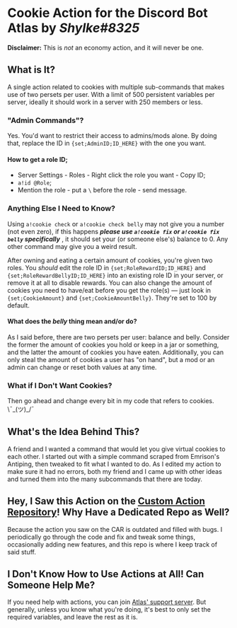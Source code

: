 # Cookie Action for the Discord Bot Atlas by *Shylke#8325*

**Disclaimer:** This is *not* an economy action, and it will never be one.

## What is It?
A single action related to cookies with multiple sub-commands that makes use of two persets per user. With a limit of 500 persistent variables per server, ideally it should work in a server with 250 members or less.

### "Admin Commands"?
Yes. You'd want to restrict their access to admins/mods alone. By doing that, replace the ID in `{set;AdminID;ID_HERE}` with the one you want.

#### How to get a role ID;
* Server Settings - Roles - Right click the role you want - Copy ID;
* `a!id @Role`;
* Mention the role - put a `\` before the role - send message.

### Anything Else I Need to Know?
Using `a!cookie check` or `a!cookie check belly` may not give you a number (not even zero), if this happens ***please use `a!cookie fix` or `a!cookie fix belly` specifically*** , it should set your (or someone else's) balance to 0. Any other command may give you a weird result.

After owning and eating a certain amount of cookies, you're given two roles. You *should* edit the role ID in `{set;RoleRewardID;ID_HERE}` and `{set;RoleRewardBellyID;ID_HERE}` into an existing role ID in your server, or remove it at all to disable rewards. You can also change the amount of cookies you need to have/eat before you get the role(s) — just look in `{set;CookieAmount}` and `{set;CookieAmountBelly}`. They're set to 100 by default.

#### What does the *belly* thing mean and/or do?
As I said before, there are two persets per user: balance and belly. Consider the former the amount of cookies you hold or keep in a jar or something, and the latter the amount of cookies you have eaten. Additionally, you can only steal the amount of cookies a user has "on hand", but a mod or an admin can change or reset both values at any time.

### What if I Don't Want Cookies?
Then go ahead and change every bit in my code that refers to cookies. \¯\_(ツ)_/¯

## What's the Idea Behind This?
A friend and I wanted a command that would let you give virtual cookies to each other. I started out with a simple command scraped from Emrison's Antiping, then tweaked to fit what I wanted to do. As I edited my action to make sure it had no errors, both my friend and I came up with other ideas and turned them into the many subcommands that there are today.

## Hey, I Saw this Action on the [Custom Action Repository](https://github.com/doddsy/atlas-custom-actions)! Why Have a Dedicated Repo as Well?
Because the action you saw on the CAR is outdated and filled with bugs. I periodically go through the code and fix and tweak some things, occasionally adding new features, and this repo is where I keep track of said stuff.

## I Don't Know How to Use Actions at All! Can Someone Help Me?
If you need help with actions, you can join [Atlas' support server](https://discordapp.com/invite/AXXBPM7). But generally, unless you know what you're doing, it's best to only set the required variables, and leave the rest as it is.



